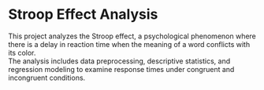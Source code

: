 # Stroop Effect Analysis  
This project analyzes the Stroop effect, a psychological phenomenon where there is a delay in reaction time when the meaning of a word conflicts with its color.  
The analysis includes data preprocessing, descriptive statistics, and regression modeling to examine response times under congruent and incongruent conditions.  
